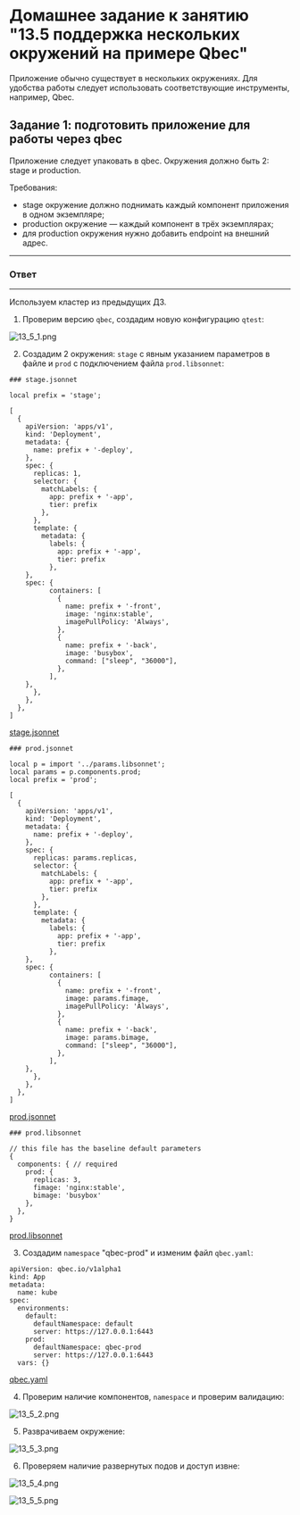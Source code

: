 # Домашнее задание к занятию "13.5 поддержка нескольких окружений на примере Qbec"
Приложение обычно существует в нескольких окружениях. Для удобства работы следует использовать соответствующие инструменты, например, Qbec.

## Задание 1: подготовить приложение для работы через qbec
Приложение следует упаковать в qbec. Окружения должно быть 2: stage и production. 

Требования:
* stage окружение должно поднимать каждый компонент приложения в одном экземпляре;
* production окружение — каждый компонент в трёх экземплярах;
* для production окружения нужно добавить endpoint на внешний адрес.

---
### Ответ
---

Используем кластер из предыдущих ДЗ.

1. Проверим версию `qbec`, создадим новую конфигурацию `qtest`:

![13_5_1.png](https://github.com/psvitov/devops-netology/blob/main/Homework/devkub_homework_13_5/13_5_1.png)

2. Cоздадим 2 окружения: `stage` с явным указанием параметров в файле и `prod` с подключением файла `prod.libsonnet`:

```
### stage.jsonnet

local prefix = 'stage';

[
  {
    apiVersion: 'apps/v1',
    kind: 'Deployment',
    metadata: {
      name: prefix + '-deploy',
    },
    spec: {
      replicas: 1,
      selector: {
        matchLabels: {
          app: prefix + '-app',
          tier: prefix
        },
      },
      template: {
        metadata: {
          labels: {
            app: prefix + '-app',
            tier: prefix
          },
	},
	spec: {
          containers: [
            {
              name: prefix + '-front',
              image: 'nginx:stable',
              imagePullPolicy: 'Always',
            },
            {
              name: prefix + '-back',
              image: 'busybox',
              command: ["sleep", "36000"],
            },
          ],
	},
      },
    },
  },
]
```

[stage.jsonnet](https://github.com/psvitov/devops-netology/blob/main/Homework/devkub_homework_13_5/stage.jsonnet)

```
### prod.jsonnet

local p = import '../params.libsonnet';
local params = p.components.prod;
local prefix = 'prod';

[
  {
    apiVersion: 'apps/v1',
    kind: 'Deployment',
    metadata: {
      name: prefix + '-deploy',
    },
    spec: {
      replicas: params.replicas,
      selector: {
        matchLabels: {
          app: prefix + '-app',
          tier: prefix
        },
      },
      template: {
        metadata: {
          labels: {
            app: prefix + '-app',
            tier: prefix
          },
	},
	spec: {
          containers: [
            {
              name: prefix + '-front',
              image: params.fimage,
              imagePullPolicy: 'Always',
            },
            {
              name: prefix + '-back',
              image: params.bimage,
              command: ["sleep", "36000"],
            },
          ],
	},
      },
    },
  },
]
```
[prod.jsonnet](https://github.com/psvitov/devops-netology/blob/main/Homework/devkub_homework_13_5/prod.jsonnet)

```
### prod.libsonnet

// this file has the baseline default parameters
{
  components: { // required
    prod: {
      replicas: 3,
      fimage: 'nginx:stable',
      bimage: 'busybox'
    },
  },
}
```
[prod.libsonnet](https://github.com/psvitov/devops-netology/blob/main/Homework/devkub_homework_13_5/prod.libsonnet)

3. Создадим `namespace` "qbec-prod" и изменим файл `qbec.yaml`:

```
apiVersion: qbec.io/v1alpha1
kind: App
metadata:
  name: kube
spec:
  environments:
    default:
      defaultNamespace: default
      server: https://127.0.0.1:6443
    prod:
      defaultNamespace: qbec-prod
      server: https://127.0.0.1:6443
  vars: {}
```
[qbec.yaml](https://github.com/psvitov/devops-netology/blob/main/Homework/devkub_homework_13_5/qbec.yaml)

4. Проверим наличие компонентов, `namespace` и проверим валидацию:

![13_5_2.png](https://github.com/psvitov/devops-netology/blob/main/Homework/devkub_homework_13_5/13_5_2.png)

5. Разврачиваем окружение:

![13_5_3.png](https://github.com/psvitov/devops-netology/blob/main/Homework/devkub_homework_13_5/13_5_3.png)

6. Проверяем наличие развернутых подов и доступ извне:

![13_5_4.png](https://github.com/psvitov/devops-netology/blob/main/Homework/devkub_homework_13_5/13_5_4.png)

![13_5_5.png](https://github.com/psvitov/devops-netology/blob/main/Homework/devkub_homework_13_5/13_5_5.png)

